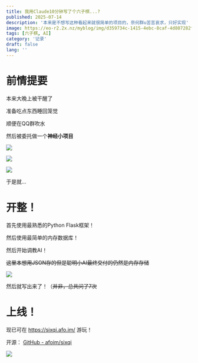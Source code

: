 ```yaml
---
title: 我用Claude10分钟写了个六子棋...?
published: 2025-07-14
description: '本来是不想写这种看起来就很简单的项目的，奈何群u苦苦哀求，只好实现'
image: https://eo-r2.2x.nz/myblog/img/d359734c-1415-4ebc-8caf-4d807282fad6.webp
tags: [六子棋, AI]
category: '记录'
draft: false 
lang: ''
---
```


# 前情提要

本来大晚上被干醒了

准备吃点东西睡回笼觉

顺便在QQ群吹水

然后被委托做一个**神经小项目**

![](https://eo-r2.2x.nz/myblog/img/29afe2b7-db53-4707-81ef-173befb84a06.webp)

![](https://eo-r2.2x.nz/myblog/img/f7b3b7b6-a462-4c1a-b8cf-665cc4df824c.webp)

![](https://eo-r2.2x.nz/myblog/img/0d0b13c2-e2d5-4394-b7fd-48af6277869c.webp)

于是就...

# 开整！

首先使用最熟悉的Python Flask框架！

然后使用最简单的内存数据库！

然后开始调教AI！

~~这里本想用JSON存的但是聪明小AI最终交付的仍然是内存存储~~

![](https://eo-r2.2x.nz/myblog/img/1d62004f-ed07-4ced-be59-63bb4dd03b2d.webp)

然后就写出来了！（~~并非，总共问了7次~~

# 上线！

现已可在 https://sixqi.afo.im/ 游玩！

开源： [GitHub - afoim/sixqi](https://github.com/afoim/sixqi)

![](https://eo-r2.2x.nz/myblog/img/1416208a-b44c-40b7-a1ba-743e8a28d3bc.webp)
